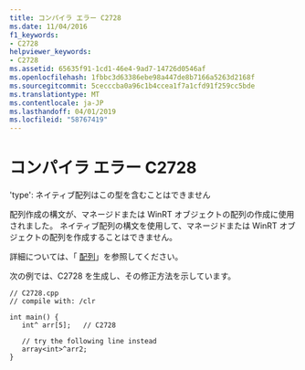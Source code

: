 ```yaml
---
title: コンパイラ エラー C2728
ms.date: 11/04/2016
f1_keywords:
- C2728
helpviewer_keywords:
- C2728
ms.assetid: 65635f91-1cd1-46e4-9ad7-14726d0546af
ms.openlocfilehash: 1fbbc3d63386ebe98a447de8b7166a5263d2168f
ms.sourcegitcommit: 5cecccba0a96c1b4ccea1f7a1cfd91f259cc5bde
ms.translationtype: MT
ms.contentlocale: ja-JP
ms.lasthandoff: 04/01/2019
ms.locfileid: "58767419"
---
```

# <a name="compiler-error-c2728"></a>コンパイラ エラー C2728

'type': ネイティブ配列はこの型を含むことはできません

配列作成の構文が、マネージドまたは WinRT オブジェクトの配列の作成に使用されました。 ネイティブ配列の構文を使用して、マネージドまたは WinRT オブジェクトの配列を作成することはできません。

詳細については、「 [配列](../../extensions/arrays-cpp-component-extensions.md)」を参照してください。

次の例では、C2728 を生成し、その修正方法を示しています。

```
// C2728.cpp
// compile with: /clr

int main() {
   int^ arr[5];   // C2728

   // try the following line instead
   array<int>^arr2;
}
```
